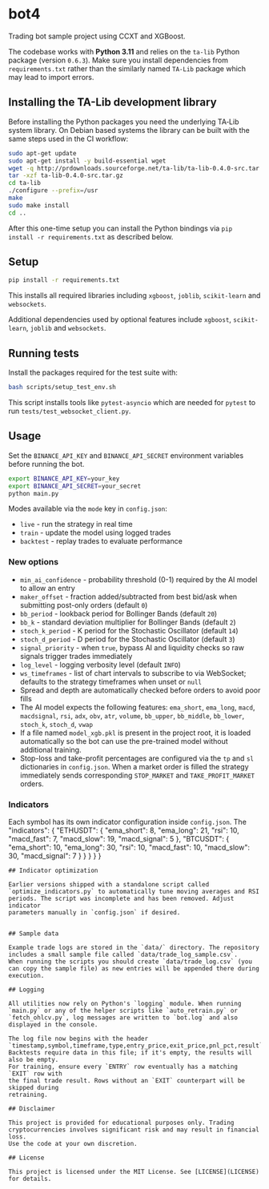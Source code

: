 # bot4

Trading bot sample project using CCXT and XGBoost.

The codebase works with **Python 3.11** and relies on the `ta-lib` Python
package (version `0.6.3`). Make sure you install dependencies from
`requirements.txt` rather than the similarly named `TA-Lib` package which may
lead to import errors.

## Installing the TA-Lib development library

Before installing the Python packages you need the underlying TA‑Lib system
library. On Debian based systems the library can be built with the same steps
used in the CI workflow:

```bash
sudo apt-get update
sudo apt-get install -y build-essential wget
wget -q http://prdownloads.sourceforge.net/ta-lib/ta-lib-0.4.0-src.tar.gz
tar -xzf ta-lib-0.4.0-src.tar.gz
cd ta-lib
./configure --prefix=/usr
make
sudo make install
cd ..
```

After this one-time setup you can install the Python bindings via
`pip install -r requirements.txt` as described below.

## Setup

```bash
pip install -r requirements.txt
```
This installs all required libraries including `xgboost`, `joblib`,
`scikit-learn` and `websockets`.

Additional dependencies used by optional features include `xgboost`,
`scikit-learn`, `joblib` and `websockets`.

## Running tests

Install the packages required for the test suite with:

```bash
bash scripts/setup_test_env.sh
```

This script installs tools like `pytest-asyncio` which are needed for
`pytest` to run `tests/test_websocket_client.py`.

## Usage

Set the `BINANCE_API_KEY` and `BINANCE_API_SECRET` environment variables before running the bot.

```bash
export BINANCE_API_KEY=your_key
export BINANCE_API_SECRET=your_secret
python main.py
```

Modes available via the `mode` key in `config.json`:

* `live` - run the strategy in real time
* `train` - update the model using logged trades
* `backtest` - replay trades to evaluate performance

### New options

* `min_ai_confidence` - probability threshold (0-1) required by the AI model to allow an entry
* `maker_offset` - fraction added/subtracted from best bid/ask when submitting post-only orders (default `0`)
* `bb_period` - lookback period for Bollinger Bands (default `20`)
* `bb_k` - standard deviation multiplier for Bollinger Bands (default `2`)
* `stoch_k_period` - K period for the Stochastic Oscillator (default `14`)
* `stoch_d_period` - D period for the Stochastic Oscillator (default `3`)
* `signal_priority` - when `true`, bypass AI and liquidity checks so raw signals trigger trades immediately
* `log_level` - logging verbosity level (default `INFO`)
* `ws_timeframes` - list of chart intervals to subscribe to via WebSocket; defaults to the strategy timeframes when unset or `null`
* Spread and depth are automatically checked before orders to avoid poor fills
* The AI model expects the following features: `ema_short`, `ema_long`, `macd`, `macdsignal`, `rsi`, `adx`, `obv`, `atr`, `volume`, `bb_upper`, `bb_middle`, `bb_lower`, `stoch_k`, `stoch_d`, `vwap`
* If a file named `model_xgb.pkl` is present in the project root, it is loaded automatically so the bot can use the pre-trained model without additional training.
* Stop-loss and take-profit percentages are configured via the `tp` and `sl` dictionaries in `config.json`. When a market order is filled the strategy immediately sends corresponding `STOP_MARKET` and `TAKE_PROFIT_MARKET` orders.

### Indicators

Each symbol has its own indicator configuration inside `config.json`. The
"indicators": {
    "ETHUSDT": {
        "ema_short": 8,
        "ema_long": 21,
        "rsi": 10,
        "macd_fast": 7,
        "macd_slow": 19,
        "macd_signal": 5
    },
    "BTCUSDT": {
        "ema_short": 10,
        "ema_long": 30,
        "rsi": 10,
        "macd_fast": 10,
        "macd_slow": 30,
        "macd_signal": 7
    }
}
    }
  }
}
```
## Indicator optimization

Earlier versions shipped with a standalone script called
`optimize_indicators.py` to automatically tune moving averages and RSI
periods. The script was incomplete and has been removed. Adjust indicator
parameters manually in `config.json` if desired.


## Sample data

Example trade logs are stored in the `data/` directory. The repository
includes a small sample file called `data/trade_log_sample.csv`.
When running the scripts you should create `data/trade_log.csv` (you
can copy the sample file) as new entries will be appended there during
execution.

## Logging

All utilities now rely on Python's `logging` module. When running
`main.py` or any of the helper scripts like `auto_retrain.py` or
`fetch_ohlcv.py`, log messages are written to `bot.log` and also
displayed in the console.

The log file now begins with the header `timestamp,symbol,timeframe,type,entry_price,exit_price,pnl_pct,result`.
Backtests require data in this file; if it's empty, the results will also be empty.
For training, ensure every `ENTRY` row eventually has a matching `EXIT` row with
the final trade result. Rows without an `EXIT` counterpart will be skipped during
retraining.

## Disclaimer

This project is provided for educational purposes only. Trading
cryptocurrencies involves significant risk and may result in financial loss.
Use the code at your own discretion.

## License

This project is licensed under the MIT License. See [LICENSE](LICENSE) for details.
